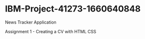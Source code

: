 # IBM-Project-41273-1660640848
News Tracker Application

Assignment 1 -  Creating a CV with HTML CSS
